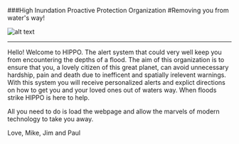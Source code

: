 ###High Inundation Proactive Protection Organization
#Removing you from water's way!

![alt text][logo]

[logo]: https://github.com/mikecp11/mikecp11.github.io/blob/master/images/logo.png "HIPPO Logo"

---

Hello! Welcome to HIPPO. The alert system that could very well keep you from encountering the depths of a flood. 
The aim of this organization is to ensure that you, a lovely citizen of this great planet, can avoid unnecessary hardship, pain 
and death due to inefficent and spatially irelevent warnings. 
With this system you will receive personalized alerts and explict directions on how to get you and your loved ones out of waters way. 
When floods strike HIPPO is here to help. 

All you need to do is load the webpage and allow the marvels of modern technology to take you away.

Love,
Mike, Jim and Paul

